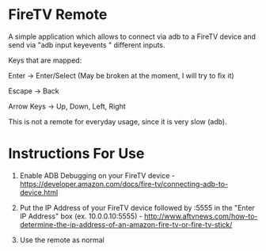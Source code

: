 FireTV Remote
==================
A simple application which allows to connect via adb to a FireTV device and send via "adb input keyevents <id>" different inputs.

Keys that are mapped:

Enter -> Enter/Select (May be broken at the moment, I will try to fix it)

Escape -> Back

Arrow Keys -> Up, Down, Left, Right


This is not a remote for everyday usage, since it is very slow (adb).

Instructions For Use
==================
1. Enable ADB Debugging on your FireTV device
        - https://developer.amazon.com/docs/fire-tv/connecting-adb-to-device.html

2. Put the IP Address of your FireTV device followed by :5555 in the "Enter IP Address" box (ex. 10.0.0.10:5555)
        - http://www.aftvnews.com/how-to-determine-the-ip-address-of-an-amazon-fire-tv-or-fire-tv-stick/

3. Use the remote as normal
